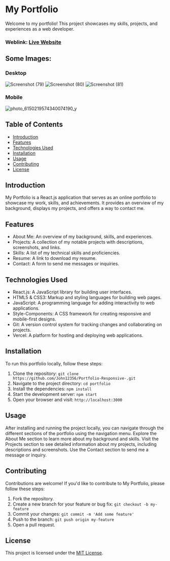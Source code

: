 # My Portfolio
Welcome to my portfolio! This project showcases my skills, projects, and experiences as a web developer.

### Weblink: [Live Website](https://portfolio-ten-rho-26.vercel.app/)
## Some Images:
### Desktop

![Screenshot (79)](https://github.com/John12356/Portfolio/assets/91779049/8ec8fac1-39c9-4f4d-9efc-d48750b6dda0)
![Screenshot (80)](https://github.com/John12356/Portfolio/assets/91779049/329c4686-050e-46da-83f2-debf22cfff57)
![Screenshot (81)](https://github.com/John12356/Portfolio/assets/91779049/9fa3e9c1-91c2-4dfb-b9b1-e477197111aa)
### Mobile
![photo_6150219574340074190_y](https://github.com/John12356/Portfolio-Responsive-/assets/91779049/b555a60e-e3be-475e-bf24-5cb092b9f50c)

## Table of Contents
- [Introduction](#introduction)
- [Features](#features)
- [Technologies Used](#technologies-used)
- [Installation](#installation)
- [Usage](#usage)
- [Contributing](#contributing)
- [License](#license)

## Introduction
My Portfolio is a React.js application that serves as an online portfolio to showcase my work, skills, and achievements. It provides an overview of my background, displays my projects, and offers a way to contact me.

## Features
- About Me: An overview of my background, skills, and experiences.
- Projects: A collection of my notable projects with descriptions, screenshots, and links.
- Skills: A list of my technical skills and proficiencies.
- Resume: A link to download my resume.
- Contact: A form to send me messages or inquiries.

## Technologies Used
- React.js: A JavaScript library for building user interfaces.
- HTML5 & CSS3: Markup and styling languages for building web pages.
- JavaScript: A programming language for adding interactivity to web applications.
- Style-Components: A CSS framework for creating responsive and mobile-first designs.
- Git: A version control system for tracking changes and collaborating on projects.
- Vercel: A platform for hosting and deploying web applications.

## Installation
To run this portfolio locally, follow these steps:

1. Clone the repository: `git clone https://github.com/John12356/Portfolio-Responsive-.git`
2. Navigate to the project directory: `cd portfolio`
3. Install the dependencies: `npm install`
4. Start the development server: `npm start`
5. Open your browser and visit: `http://localhost:3000`

## Usage
After installing and running the project locally, you can navigate through the different sections of the portfolio using the navigation menu. Explore the About Me section to learn more about my background and skills. Visit the Projects section to see detailed information about my projects, including descriptions and screenshots. Use the Contact section to send me a message or inquiry.

## Contributing
Contributions are welcome! If you'd like to contribute to My Portfolio, please follow these steps:

1. Fork the repository.
2. Create a new branch for your feature or bug fix: `git checkout -b my-feature`
3. Commit your changes: `git commit -m 'Add some feature'`
4. Push to the branch: `git push origin my-feature`
5. Open a pull request.

## License
This project is licensed under the [MIT License](LICENSE).
